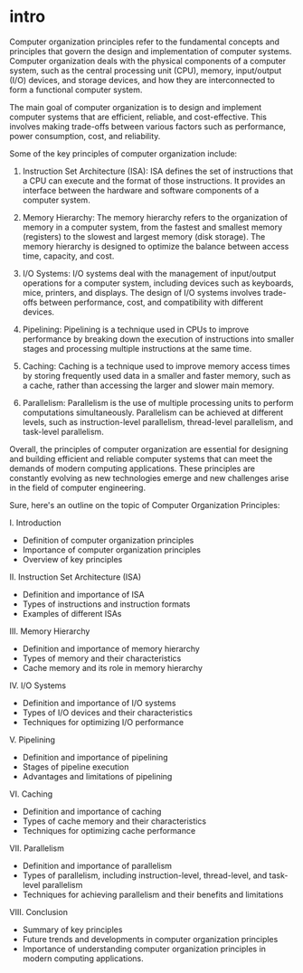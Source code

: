 # intro

Computer organization principles refer to the fundamental concepts and principles that govern the design and implementation of computer systems. Computer organization deals with the physical components of a computer system, such as the central processing unit (CPU), memory, input/output (I/O) devices, and storage devices, and how they are interconnected to form a functional computer system.

The main goal of computer organization is to design and implement computer systems that are efficient, reliable, and cost-effective. This involves making trade-offs between various factors such as performance, power consumption, cost, and reliability.

Some of the key principles of computer organization include:

1. Instruction Set Architecture (ISA): ISA defines the set of instructions that a CPU can execute and the format of those instructions. It provides an interface between the hardware and software components of a computer system.

2. Memory Hierarchy: The memory hierarchy refers to the organization of memory in a computer system, from the fastest and smallest memory (registers) to the slowest and largest memory (disk storage). The memory hierarchy is designed to optimize the balance between access time, capacity, and cost.

3. I/O Systems: I/O systems deal with the management of input/output operations for a computer system, including devices such as keyboards, mice, printers, and displays. The design of I/O systems involves trade-offs between performance, cost, and compatibility with different devices.

4. Pipelining: Pipelining is a technique used in CPUs to improve performance by breaking down the execution of instructions into smaller stages and processing multiple instructions at the same time.

5. Caching: Caching is a technique used to improve memory access times by storing frequently used data in a smaller and faster memory, such as a cache, rather than accessing the larger and slower main memory.

6. Parallelism: Parallelism is the use of multiple processing units to perform computations simultaneously. Parallelism can be achieved at different levels, such as instruction-level parallelism, thread-level parallelism, and task-level parallelism.

Overall, the principles of computer organization are essential for designing and building efficient and reliable computer systems that can meet the demands of modern computing applications. These principles are constantly evolving as new technologies emerge and new challenges arise in the field of computer engineering.

Sure, here's an outline on the topic of Computer Organization Principles:

I. Introduction
- Definition of computer organization principles
- Importance of computer organization principles
- Overview of key principles

II. Instruction Set Architecture (ISA)
- Definition and importance of ISA
- Types of instructions and instruction formats
- Examples of different ISAs

III. Memory Hierarchy
- Definition and importance of memory hierarchy
- Types of memory and their characteristics
- Cache memory and its role in memory hierarchy

IV. I/O Systems
- Definition and importance of I/O systems
- Types of I/O devices and their characteristics
- Techniques for optimizing I/O performance

V. Pipelining
- Definition and importance of pipelining
- Stages of pipeline execution
- Advantages and limitations of pipelining

VI. Caching
- Definition and importance of caching
- Types of cache memory and their characteristics
- Techniques for optimizing cache performance

VII. Parallelism
- Definition and importance of parallelism
- Types of parallelism, including instruction-level, thread-level, and task-level parallelism
- Techniques for achieving parallelism and their benefits and limitations

VIII. Conclusion
- Summary of key principles
- Future trends and developments in computer organization principles
- Importance of understanding computer organization principles in modern computing applications.